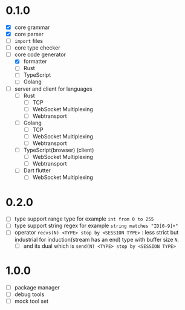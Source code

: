 # 0.1.0
- [x] core grammar
- [x] core parser
- [ ] `import` files
- [ ] core type checker
- [ ] core code generator
  - [x] formatter
  - [ ] Rust
  - [ ] TypeScript
  - [ ] Golang
- [ ] server and client for languages
  - [ ] Rust
    - [ ] TCP
    - [ ] WebSocket Multiplexing
    - [ ] Webtransport
  - [ ] Golang
    - [ ] TCP
    - [ ] WebSocket Multiplexing
    - [ ] Webtransport
  - [ ] TypeScript(browser) (client)
    - [ ] WebSocket Multiplexing
    - [ ] Webtransport
  - [ ] Dart flutter
    - [ ] WebSocket Multiplexing
# 0.2.0
- [ ] type support range type for example `int from 0 to 255`
- [ ] type support string regex for example `string matches "ID[0-9]+"`
- [ ] operator `recvs(N) <TYPE> stop by <SESSION TYPE>` : less strict but industrial for induction(stream has an end) type with buffer size `N`.
    - [ ] and its dual which is `send(N) <TYPE> stop by <SESSION TYPE>`

# 1.0.0
- [ ] package manager
- [ ] debug tools
- [ ] mock tool set